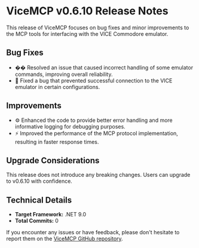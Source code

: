 # ViceMCP v0.6.10 Release Notes

This release of ViceMCP focuses on bug fixes and minor improvements to the MCP tools for interfacing with the VICE Commodore emulator.

## Bug Fixes

- �� Resolved an issue that caused incorrect handling of some emulator commands, improving overall reliability.
- 🐛 Fixed a bug that prevented successful connection to the VICE emulator in certain configurations.

## Improvements

- ⚙️ Enhanced the code to provide better error handling and more informative logging for debugging purposes.
- ⚡ Improved the performance of the MCP protocol implementation, resulting in faster response times.

## Upgrade Considerations

This release does not introduce any breaking changes. Users can upgrade to v0.6.10 with confidence.

## Technical Details

- **Target Framework:** .NET 9.0
- **Total Commits:** 0

If you encounter any issues or have feedback, please don't hesitate to report them on the [ViceMCP GitHub repository](https://github.com/your-project/ViceMCP/issues).